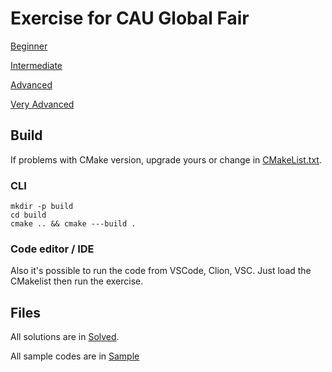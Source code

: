 # Exercise for CAU Global Fair

[Beginner](./Beginner/subject.md)

[Intermediate](./Intermediate/subject.md)

[Advanced](./Beginner/subject.md)

[Very Advanced](./Very_advanced/subject.md)

## Build

If problems with CMake version, upgrade yours or change in [CMakeList.txt](CMakeLists.txt).

### CLI

```shell
mkdir -p build
cd build
cmake .. && cmake ---build .
```

### Code editor / IDE

Also it's possible to run the code from VSCode, Clion, VSC.
Just load the CMakelist then run the exercise.

## Files

All solutions are in [Solved](./Solved/).

All sample codes are in [Sample](./Sample/)
